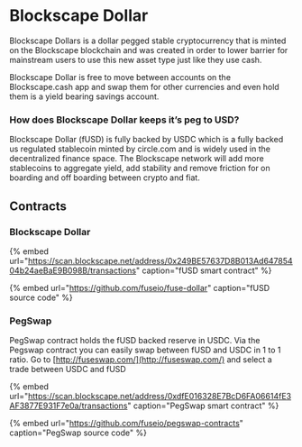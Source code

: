 # Blockscape Dollar

Blockscape Dollars is a dollar pegged stable cryptocurrency that is minted on the Blockscape blockchain and was created in order to lower barrier for mainstream users to use this new asset type just like they use cash.

Blockscape Dollar is free to move between accounts on the Blockscape.cash app and swap them for other currencies and even hold them is a yield bearing savings account.

### How does Blockscape Dollar keeps it’s peg to USD?

Blockscape Dollar \(fUSD\) is fully backed by USDC which is a fully backed us regulated stablecoin minted by circle.com and is widely used in the decentralized finance space. The Blockscape network will add more stablecoins to aggregate yield, add stability and remove friction for on boarding and off boarding between crypto and fiat. 

## Contracts

### Blockscape Dollar

{% embed url="https://scan.blockscape.net/address/0x249BE57637D8B013Ad64785404b24aeBaE9B098B/transactions" caption="fUSD smart contract" %}

{% embed url="https://github.com/fuseio/fuse-dollar" caption="fUSD source code" %}

### PegSwap

PegSwap contract holds the fUSD backed reserve in USDC. Via the Pegswap contract you can easily swap between fUSD and USDC in 1 to 1 ratio. Go to [http://fuseswap.com/](http://fuseswap.com/) and select a trade between USDC and fUSD

{% embed url="https://scan.blockscape.net/address/0xdfE016328E7BcD6FA06614fE3AF3877E931F7e0a/transactions" caption="PegSwap smart contract" %}

{% embed url="https://github.com/fuseio/pegswap-contracts" caption="PegSwap source code" %}







